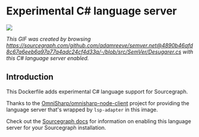 # Experimental C# language server

![](https://cl.ly/2R1f0D2e1I1w/csharp.gif)

*This GIF was created by browsing https://sourcegraph.com/github.com/adamreeve/semver.net@4890b46afd8c67a6eeb6a97a77a4adc24cf4d33a/-/blob/src/SemVer/Desugarer.cs with this C# language server enabled.*

## Introduction

This Dockerfile adds experimental C# language support for Sourcegraph.

Thanks to the [OmniSharp/omnisharp-node-client](https://github.com/OmniSharp/omnisharp-node-client) project for providing the language server that's wrapped by `lsp-adapter` in this image.

Check out the [Sourcegraph docs](http://about.sourcegraph.com/docs/code-intelligence/preview-languages) for information on enabling this language server for your Sourcegraph installation.
